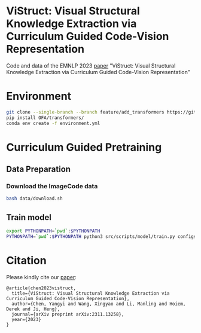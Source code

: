 # ViStruct: Visual Structural Knowledge Extraction via Curriculum Guided Code-Vision Representation
Code and data of the EMNLP 2023 [paper](https://arxiv.org/abs/2311.13258) "ViStruct: Visual Structural Knowledge Extraction via Curriculum Guided Code-Vision Representation"

# Environment
```bash
git clone --single-branch --branch feature/add_transformers https://github.com/OFA-Sys/OFA.git
pip install OFA/transformers/
conda env create -f environment.yml
```

# Curriculum Guided Pretraining
## Data Preparation
### Download the ImageCode data
```bash
bash data/download.sh
```

## Train model
```bash
export PYTHONPATH=`pwd`:$PYTHONPATH
PYTHONPATH=`pwd`:$PYTHONPATH python3 src/scripts/model/train.py configs/base-concept.yml
```



# Citation

Please kindly cite our [paper](https://arxiv.org/abs/2311.13258):

```
@article{chen2023vistruct,
  title={ViStruct: Visual Structural Knowledge Extraction via Curriculum Guided Code-Vision Representation},
  author={Chen, Yangyi and Wang, Xingyao and Li, Manling and Hoiem, Derek and Ji, Heng},
  journal={arXiv preprint arXiv:2311.13258},
  year={2023}
}
```
